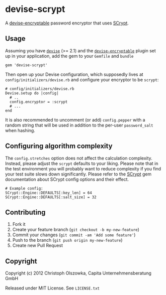 # devise-scrypt

A [devise-encryptable](https://github.com/plataformatec/devise-encryptable) password encryptor that uses [SCrypt](https://github.com/pbhogan/scrypt).

## Usage

Assuming you have [`devise`](https://github.com/plataformatec/devise) (>= 2.1) and the
[`devise-encryptable`](https://github.com/plataformatec/devise-encryptable) plugin
set up in your application, add the gem to your `Gemfile` and `bundle`

    gem 'devise-scrypt'

Then open up your Devise configuration, which supposedly lives at
`config/initializers/devise.rb` and configure your encryptor to be `scrypt`:

    # config/initializers/devise.rb
    Devise.setup do |config|
      # ..
      config.encryptor = :scrypt
      # ...
    end

It is also recommended to uncomment (or add) `config.pepper` with a random
string that will be used in addition to the per-user `password_salt` when hashing.

## Configuring algorithm complexity

The `config.stretches` option does not affect the calculation complexity. Instead,
please adjust the `scrypt` defaults to your liking. Please note that in the test
environment you will probably want to reduce complexity if you find your test suite
slows down significantly. Please refer to the [SCrypt](https://github.com/pbhogan/scrypt)
gem documentation about SCrypt config options and their effect.

    # Example config:
    SCrypt::Engine::DEFAULTS[:key_len] = 64
    SCrypt::Engine::DEFAULTS[:salt_size] = 32

## Contributing

1. Fork it
2. Create your feature branch (`git checkout -b my-new-feature`)
3. Commit your changes (`git commit -am 'Add some feature'`)
4. Push to the branch (`git push origin my-new-feature`)
5. Create new Pull Request

## Copyright

Copyright (c) 2012 Christoph Olszowka, Capita Unternehmensberatung GmbH

Released under MIT License. See `LICENSE.txt`